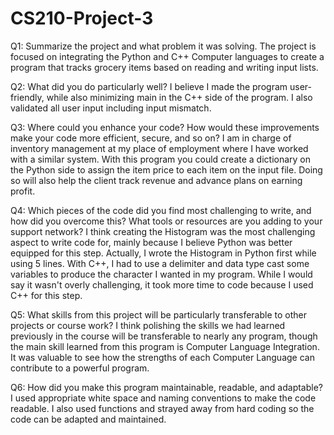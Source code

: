 # CS210-Project-3

Q1: Summarize the project and what problem it was solving.
  The project is focused on integrating the Python and C++ Computer languages to create a program that tracks grocery items based on reading and writing input lists.
  
Q2: What did you do particularly well?
  I believe I made the program user-friendly, while also minimizing main in the C++ side of the program. I also validated all user input including input mismatch.
  
Q3: Where could you enhance your code? How would these improvements make your code more efficient, secure, and so on?
  I am in charge of inventory management at my place of employment where I have worked with a similar system. With this program you could create a dictionary on the
  Python side to assign the item price to each item on the input file. Doing so will also help the client track revenue and advance plans on earning profit.
  
Q4: Which pieces of the code did you find most challenging to write, and how did you overcome this? What tools or resources are you adding to your support network?
  I think creating the Histogram was the most challenging aspect to write code for, mainly because I believe Python was better equipped for this step. Actually,
  I wrote the Histogram in Python first while using 5 lines. With C++, I had to use a delimiter and data type cast some variables to 
  produce the character I wanted in my program. While I would say it wasn't overly challenging, it took more time to code because I used C++ for this step.
  
Q5: What skills from this project will be particularly transferable to other projects or course work?
  I think polishing the skills we had learned previously in the course will be transferable to nearly any program, though the main skill learned from this program is 
  Computer Language Integration. It was valuable to see how the strengths of each Computer Language can contribute to a powerful program.
  
Q6: How did you make this program maintainable, readable, and adaptable?
  I used appropriate white space and naming conventions to make the code readable. I also used functions and strayed away from hard coding so the code can be adapted
  and maintained.
